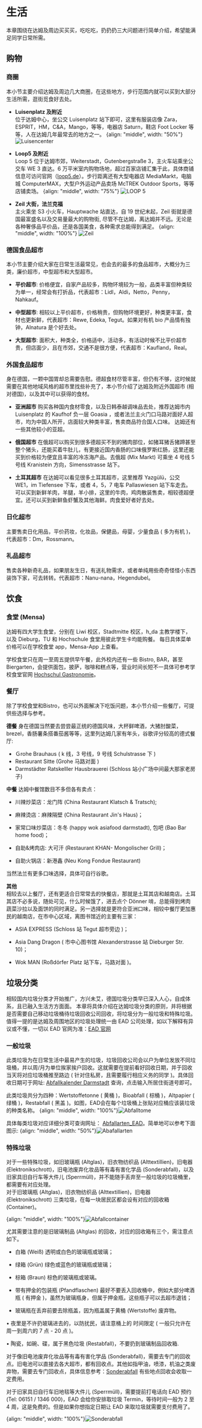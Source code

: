 # 生活

本章围绕在达姆及周边买买买，吃吃吃，扔扔扔三大问题进行简单介绍，希望能满足同学日常所需。

## 购物

### 商圈  

本小节主要介绍达姆及周边几大商圈，在这些地方，步行范围内就可以买到大部分生活所需，逛街觅食好去处。

- **Luisenplatz 及附近**  
位于达姆中心，坐公交 Luisenplatz 站下即可，这里有服装店像 Zara，ESPRIT，HM，C&A，Mango，等等，电器店 Saturn，鞋店 Foot Locker 等等，人在达姆几年最常去的地方之一。
{align: "middle", width: "50%"}![Luisencenter](images/luisencenter.jpg)

- **Loop5  及附近**  
Loop 5 位于达姆市郊，Weiterstadt，Gutenbergstraße 3，主火车站乘坐公交车 WE 3 直达。6 万平米室内购物场地，超过百家店铺汇集于此，具体商铺信息可访问官网（[loop5.de](https://loop5.de/shops/)）。步行距离还有大型电器店 MediaMarkt，电脑城 ComputerMAX，大型户外运动产品卖场 McTREK Outdoor Sports，等等店铺卖场。 
{align: "middle", width: "75%"}
![LOOP 5](images/Loop%205.jpg)

- **Zeil 大街，法兰克福**  
主火乘坐 S3 小火车，Hauptwache 站直达，自 19 世纪末起，Zeil 街就是德国最富盛名以及交易量最大的购物街, 尽管不在达姆，离达姆并不远。无论是各种奢侈品平价品，还是各国美食，各种需求总能得到满足。
{align: "middle", width: "100%"}
![Zeil](images/Zeil.jpg)

### 德国食品超市  

本小节主要介绍大家在日常生活最常见，也会去的最多的食品超市，大概分为三类，廉价超市，中型超市和大型超市。

- **平价超市**: 价格便宜，自家产品较多，购物环境较为一般，品类丰富但种类较为单一，经常会有打折品，代表超市：Lidl，Aldi，Netto，Penny，Nahkauf。

- **中型超市**: 相较以上平价超市，价格稍贵，但购物环境更好，种类更丰富，食材也更新鲜，代表超市：Rewe, Edeka, Tegut。如果对有机 bio 产品情有独钟，Alnatura 是个好去处。

- **大型超市**: 面积大，种类全，价格适中，活动多，有活动时候不比平价超市贵，但店面少，且在市郊，交通不是很方便，代表超市：Kaufland，Real。

### 外国食品超市  

身在德国，一颗中国胃却总需要告慰。德超食材尽管丰富，但仍有不够，这时候就需要在其他地域风格的超市里找些补充了，本小节介绍了达姆及附近外国超市 (相对德国)，以及其中可以获得的食材。

- **亚洲超市**  购买各种国内食材零食，以及日韩泰越调味品去处，推荐达姆市内 Luisenplatz 的 Kaufhof 负一层 Goasia ，或者法兰主火门口马路对面好人超市，均为中国人所开，店面较大种类丰富，售卖商品符合国人口味。  达姆还有一些其他较小的亚超。

- **俄国超市**  在俄超可以购买到很多德超买不到的猪肉部位，如猪耳猪舌猪蹄甚至整个猪头，还能买着牛肚儿，有更接近国内香肠的口味俄罗斯红肠，这里还能买到价格较为便宜且丰富的冷冻海产品。去俄超 (Mix Markt) 可乘坐 4 号线 5 号线 Kranistein 方向，Simensstrasse 站下。

- **土耳其超市**  在达姆可以看见很多土耳其超市，这里推荐 Yazgülü，公交 WE1，im Tiefensee 下车，或者 4，5，7 电车 Pallaswiesen 站下车走去。  可以买到新鲜羊肉，羊腿，羊小排，这里的牛肉，鸡肉散装售卖，相较德超便宜。还可以买到新鲜鱼虾蟹及其他海鲜。肉食爱好者好去处。

### 日化超市

主要售卖日化用品，平价药妆，化妆品，保健品，母婴，少量食品 ( 多为有机 )，代表超市：Dm，Rossmann。

### 礼品超市

售卖各种新奇礼品，如果朋友生日，有送礼物需求，或者单纯用些奇奇怪怪小东西装饰下家，可去转转。代表超市：Nanu-nana，Hegendubel。

## 饮食

### 食堂 (Mensa) 

达姆有四大学生食堂，分别在 Liwi 校区，Stadtmitte 校区，h_da 主教学楼下，以及 Dieburg，TU 和 Hochschule 食堂用彼此学生卡均能购餐。 每日具体菜单价格可以在学校食堂 app，Mensa-App 上查看。

学校食堂只在周一至周五提供早午餐，此外校内还有一些 Bistro, BAR，甚至 Biergarten，会提供面包，披萨，咖啡和糕点等，营业时间长短不一具体可参考学校食堂官网 [Hochschul Gastronomie](https://studierendenwerkdarmstadt.de/hochschulgastronomie/mensen-bistros/)。

### 餐厅

除了学校食堂和Bistro，也可以外面解决下吃饭问题，本小节介绍一些餐厅，可提供些选择与参考。

**德餐**  身在德国当然要去尝尝最正统的德国风味，大杯鲜啤酒，大猪肘酸菜，brezel，香肠薯条搭番茄酱等等，这里列达姆几家有年头，谷歌评分较高的德式餐厅:

- Ｇrohe Brauhaus ( k 线，3 号线，9 号线 Schulstrasse 下 )
- Restaurant Sitte (Grohe 马路对面 )
- Darmstädter Ratskelller Hausbrauerei (Schloss 站小广场中间最大那家老房子)

**中餐**  达姆中餐馆数目不多但各有卖点：

- 川辣炒菜店：龙门阵 (China Restaurant Klatsch & Tratsch);

- 麻辣烫店：麻辣隔壁 (China Restaurant Jin's Haus)；

- 家常口味炒菜店：冬冬 (happy wok asiafood darmstadt), 包吧 (Bao Bar home food)；

- 自助&烤肉店: 大可汗 (Restaurant KHAN- Mongolischer Grill)；

- 自助火锅店：新港鑫 (Neu Kong Fondue Restaurant) 

当然法兰有更多口味选择，具体可自行谷歌。

**其他**  
相较去以上餐厅，还有更适合日常常去的快餐店，那就是土耳其店和越南店。土耳其店不必多说，随处可见，什么时候饿了，进去点个 Dönner 啃，总能得到烤肉蔬菜沙拉以及面饼的同时满足。另一选择就是更符合亚洲口味，相较中餐厅更加惠民的越南店，在市中心区域，离图书馆近的主要有三家：

- ASIA EXPRESS (Schloss 站 Tegut 超市旁边 )；

- Asia Dang Dragon ( 市中心图书馆 Alexanderstrasse 站 Dieburger Str. 10)；

- Wok MAN (Roßdörfer Platz 站下车，马路对面 )。

## 垃圾分类  

相较国内垃圾分类才开始推广，方兴未艾，德国垃圾分类早已深入人心，自成体系，且已融入生活方方面面。 本章将具体介绍在达姆垃圾分类的原则，并将根据是否需要自己移动垃圾桶待垃圾回收公司回收，将垃圾分为一般垃圾和特殊垃圾。值得一提的是达姆及周围地区的垃圾处理统一由 EAD 公司处理，如以下解释有异议或不懂，一切以 EAD 官网为准：[EAD 官网](https://ead.darmstadt.de)

### 一般垃圾  

此类垃圾为在日常生活中最易产生的垃圾，垃圾回收公司会以户为单位发放不同垃圾桶，并以周/月为单位挨家挨户回收。这就需要在提前看好回收日期，并于回收当天将对应垃圾桶推至路边 ( 针对住私房，且需要履行相应义务的同学 )。具体回收日期可于网址: [Abfallkalender Darmstadt](https://ead.darmstadt.de/unser-angebot/privathaushalte/abfallkalender/) 查询，点击输入所居住街道号即可。

此类垃圾共分为四种：Wertstoffetonne ( 黄桶 )，Bioabfall ( 棕桶 )，Altpapier ( 绿桶 )，Restabfall ( 黑盖 )。如图，EAD会在每个垃圾桶上张贴对应桶应该装垃圾的种类名称。
{align: "middle", width: "100%"}![Abfalltome](images/Abfalltome.jpg)

具体每类垃圾对应详细分类可查询网址： [Abfallarten_EAD](https://ead.darmstadt.de/leistungen-informationen/abfallverwertung/abfallarten/)。简单地可以参考下面图示:
{align: "middle", width: "50%"}![Abafallarten](images/Abafallarten.jpg)

### 特殊垃圾  
对于一些特殊垃圾，如旧玻璃瓶 (Altglas)，旧衣物纺织品 (Alttextillien)，旧电器 (Elektronikschrott)，旧电池废弃化妆品等有毒有害化学品 (Sonderabfall)，以及旧家具旧自行车等大件儿 (Sperrmüll)，并不能随手丢弃至一般垃圾的垃圾桶里，都需要有对应处理。  
对于旧玻璃瓶 (Altglas)，旧衣物纺织品 (Alttextillien)，旧电器 (Elektronikschrott) 三类垃圾，在每一块居民区都会设有对应的回收箱 (Container)。

{align: "middle", width: "100%"}![Abfallcontainer](images/Abfallcontainer.jpg)

尤其需要注意的是旧玻璃制品 (Altglas) 的回收，对应的回收箱有三个，需注意点如下。

- 白箱 (Weiß) 透明或白色的玻璃瓶或玻璃；

- 绿箱 (Grün) 绿色或蓝色的玻璃瓶或玻璃；

- 棕箱 (Braun) 棕色的玻璃瓶或玻璃。

- 带有押金的包装瓶 (Pfandflaschen) 最好不要丢入回收桶中，例如大部分啤酒瓶 ( 有押金 )，虽然为玻璃瓶身，但属于押金瓶，这些瓶子可以去超市退钱；

- 玻璃瓶在丢弃前要去除瓶盖，因为瓶盖属于黄桶 (Wertstoffe) 废弃物。

• 夜里是不许扔玻璃进去的，以防扰民，请注意桶上的 时间限定 ( 一般只允许在周一到周六的 7 点 - 20 点 )。

• 陶瓷，如碗、碟，属于黑色垃圾 (Restabfall)，不要扔到玻璃制品回收箱.

对于像旧电池废弃化妆品等有毒有害化学品 (Sonderabfall)，需要去专门的回收点。旧电池可以直接去各大超市，都有回收点。其他如指甲油，喷漆，机油之类废弃物，需要去专门回收点，具体信息参考：[Sonderabfall](https://ead.darmstadt.de/leistungen-informationen/abfallverwertung/sonderabfall/)  有些地点回收会收取一定费用。

对于旧家具旧自行车旧地毯等大件儿 (Sperrmüll)，需要提前打电话向 EAD 预约 (Tel: 06151 / 1346 000)，EAD 会给你安排取垃圾 Termin，等待时间一般为 2 至 4 周，这是免费的。但是如果你想指定日期让 EAD 来取垃圾就需要支付费用了。

{align: "middle", width: "100%"}![Sonderabfall](images/Sonderabfall.jpg)
